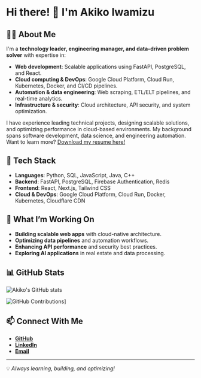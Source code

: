 # Hi there! 👋 I'm Akiko Iwamizu

## 👩‍💻 About Me

I'm a **technology leader, engineering manager, and data-driven problem solver** with expertise in:

- **Web development**: Scalable applications using FastAPI, PostgreSQL, and React.
- **Cloud computing & DevOps**: Google Cloud Platform, Cloud Run, Kubernetes, Docker, and CI/CD pipelines.
- **Automation & data engineering**: Web scraping, ETL/ELT pipelines, and real-time analytics.
- **Infrastructure & security**: Cloud architecture, API security, and system optimization.

I have experience leading technical projects, designing scalable solutions, and optimizing performance in cloud-based environments. My background spans software development, data science, and engineering automation. Want to learn more? [Download my resume here!](https://drive.google.com/file/d/1pvUNje-h3Z3Np0vUMOJMpY2Yi9fhkfcn/view?usp=sharing)

## 🔧 Tech Stack

- **Languages**: Python, SQL, JavaScript, Java, C++
- **Backend**: FastAPI, PostgreSQL, Firebase Authentication, Redis
- **Frontend**: React, Next.js, Tailwind CSS
- **Cloud & DevOps**: Google Cloud Platform, Cloud Run, Docker, Kubernetes, Cloudflare CDN

## 🚀 What I’m Working On

- **Building scalable web apps** with cloud-native architecture.
- **Optimizing data pipelines** and automation workflows.
- **Enhancing API performance** and security best practices.
- **Exploring AI applications** in real estate and data processing.

## 📊 GitHub Stats

![Akiko's GitHub stats](https://github-readme-stats.vercel.app/api?username=akikoiwamizu&show_icons=true&theme=tokyonight)

![GitHub Contributions](https://github-readme-streak-stats.herokuapp.com?user=akikoiwamizu&theme=tokyonight)]

## 📫 Connect With Me

- [**GitHub**](https://github.com/akikoiwamizu)
- [**LinkedIn**](https://linkedin.com/in/akikoiwamizu/)
- [**Email**](akikoiwamizu@gmail.com)

---

💡 _Always learning, building, and optimizing!_

